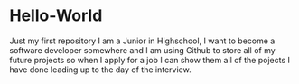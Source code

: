 # Hello-World
Just my first repository 
I am a Junior in Highschool, I want to become a software developer somewhere and I am using Github to store all of my future projects so when I apply for a job I can show them all of the pojects I have done leading up to the day of the interview. 
